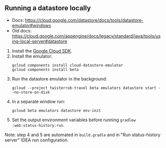 ## Running a datastore locally

 * Docs: https://cloud.google.com/datastore/docs/tools/datastore-emulator#windows
 * Old docs: https://cloud.google.com/appengine/docs/legacy/standard/java/tools/using-local-server#datastore

1. Install the [Google Cloud SDK](https://cloud.google.com/sdk/).
2. Install the emulator:
   ```shell
   gcloud components install cloud-datastore-emulator
   gcloud components install beta
   ```
3. Run the datastore emulator in the background:
   ```
   gcloud --project twisterrob-travel beta emulators datastore start --no-store-on-disk
   ```
4. In a separate window run:
   ```
   gcloud beta emulators datastore env-init
   ```
5. Set the output environment variables before running `gradlew :web:status-history:run`.

Note: step 4 and 5 are automated in `build.gradle` and in "Run status-history server" IDEA run configuration. 

